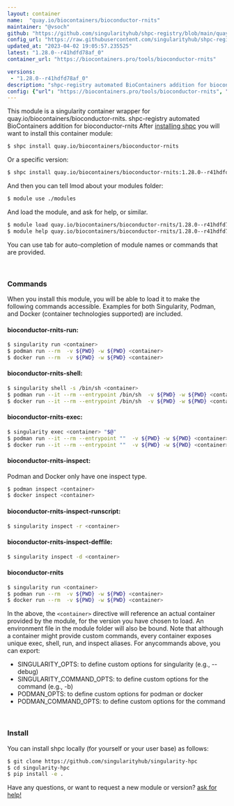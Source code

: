 ```yaml
---
layout: container
name:  "quay.io/biocontainers/bioconductor-rnits"
maintainer: "@vsoch"
github: "https://github.com/singularityhub/shpc-registry/blob/main/quay.io/biocontainers/bioconductor-rnits/container.yaml"
config_url: "https://raw.githubusercontent.com/singularityhub/shpc-registry/main/quay.io/biocontainers/bioconductor-rnits/container.yaml"
updated_at: "2023-04-02 19:05:57.235525"
latest: "1.28.0--r41hdfd78af_0"
container_url: "https://biocontainers.pro/tools/bioconductor-rnits"

versions:
 - "1.28.0--r41hdfd78af_0"
description: "shpc-registry automated BioContainers addition for bioconductor-rnits"
config: {"url": "https://biocontainers.pro/tools/bioconductor-rnits", "maintainer": "@vsoch", "description": "shpc-registry automated BioContainers addition for bioconductor-rnits", "latest": {"1.28.0--r41hdfd78af_0": "sha256:306b3e369b56a82b1af8e7a9bb873445ebbe3f8ea14ac4bac1369268f7887770"}, "tags": {"1.28.0--r41hdfd78af_0": "sha256:306b3e369b56a82b1af8e7a9bb873445ebbe3f8ea14ac4bac1369268f7887770"}, "docker": "quay.io/biocontainers/bioconductor-rnits"}
---
```


This module is a singularity container wrapper for quay.io/biocontainers/bioconductor-rnits.
shpc-registry automated BioContainers addition for bioconductor-rnits
After [installing shpc](#install) you will want to install this container module:


```bash
$ shpc install quay.io/biocontainers/bioconductor-rnits
```

Or a specific version:

```bash
$ shpc install quay.io/biocontainers/bioconductor-rnits:1.28.0--r41hdfd78af_0
```

And then you can tell lmod about your modules folder:

```bash
$ module use ./modules
```

And load the module, and ask for help, or similar.

```bash
$ module load quay.io/biocontainers/bioconductor-rnits/1.28.0--r41hdfd78af_0
$ module help quay.io/biocontainers/bioconductor-rnits/1.28.0--r41hdfd78af_0
```

You can use tab for auto-completion of module names or commands that are provided.

<br>

### Commands

When you install this module, you will be able to load it to make the following commands accessible.
Examples for both Singularity, Podman, and Docker (container technologies supported) are included.

#### bioconductor-rnits-run:

```bash
$ singularity run <container>
$ podman run --rm  -v ${PWD} -w ${PWD} <container>
$ docker run --rm  -v ${PWD} -w ${PWD} <container>
```

#### bioconductor-rnits-shell:

```bash
$ singularity shell -s /bin/sh <container>
$ podman run --it --rm --entrypoint /bin/sh  -v ${PWD} -w ${PWD} <container>
$ docker run --it --rm --entrypoint /bin/sh  -v ${PWD} -w ${PWD} <container>
```

#### bioconductor-rnits-exec:

```bash
$ singularity exec <container> "$@"
$ podman run --it --rm --entrypoint ""  -v ${PWD} -w ${PWD} <container> "$@"
$ docker run --it --rm --entrypoint ""  -v ${PWD} -w ${PWD} <container> "$@"
```

#### bioconductor-rnits-inspect:

Podman and Docker only have one inspect type.

```bash
$ podman inspect <container>
$ docker inspect <container>
```

#### bioconductor-rnits-inspect-runscript:

```bash
$ singularity inspect -r <container>
```

#### bioconductor-rnits-inspect-deffile:

```bash
$ singularity inspect -d <container>
```



#### bioconductor-rnits

```bash
$ singularity run <container>
$ podman run --rm  -v ${PWD} -w ${PWD} <container>
$ docker run --rm  -v ${PWD} -w ${PWD} <container>
```


In the above, the `<container>` directive will reference an actual container provided
by the module, for the version you have chosen to load. An environment file in the
module folder will also be bound. Note that although a container
might provide custom commands, every container exposes unique exec, shell, run, and
inspect aliases. For anycommands above, you can export:

 - SINGULARITY_OPTS: to define custom options for singularity (e.g., --debug)
 - SINGULARITY_COMMAND_OPTS: to define custom options for the command (e.g., -b)
 - PODMAN_OPTS: to define custom options for podman or docker
 - PODMAN_COMMAND_OPTS: to define custom options for the command

<br>

### Install

You can install shpc locally (for yourself or your user base) as follows:

```bash
$ git clone https://github.com/singularityhub/singularity-hpc
$ cd singularity-hpc
$ pip install -e .
```

Have any questions, or want to request a new module or version? [ask for help!](https://github.com/singularityhub/singularity-hpc/issues)